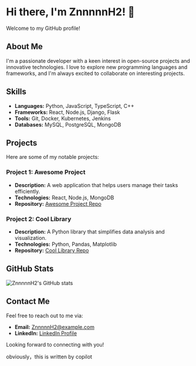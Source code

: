 # Hi there, I'm ZnnnnnH2! 👋

Welcome to my GitHub profile!

## About Me

I'm a passionate developer with a keen interest in open-source projects and innovative technologies. I love to explore new programming languages and frameworks, and I'm always excited to collaborate on interesting projects.

## Skills

- **Languages:** Python, JavaScript, TypeScript, C++
- **Frameworks:** React, Node.js, Django, Flask
- **Tools:** Git, Docker, Kubernetes, Jenkins
- **Databases:** MySQL, PostgreSQL, MongoDB

## Projects

Here are some of my notable projects:

### Project 1: Awesome Project
- **Description:** A web application that helps users manage their tasks efficiently.
- **Technologies:** React, Node.js, MongoDB
- **Repository:** [Awesome Project Repo](https://github.com/ZnnnnnH2/awesome-project)

### Project 2: Cool Library
- **Description:** A Python library that simplifies data analysis and visualization.
- **Technologies:** Python, Pandas, Matplotlib
- **Repository:** [Cool Library Repo](https://github.com/ZnnnnnH2/cool-library)

## GitHub Stats

![ZnnnnnH2's GitHub stats](https://github-readme-stats.vercel.app/api?username=ZnnnnnH2&show_icons=true&theme=radical)

## Contact Me

Feel free to reach out to me via:

- **Email:** ZnnnnnH2@example.com
- **LinkedIn:** [LinkedIn Profile](https://www.linkedin.com/in/ZnnnnnH2)

Looking forward to connecting with you!

obviously，this is written by copilot
